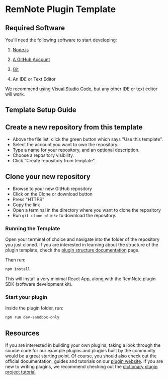# RemNote Plugin Template 

## Required Software

You'll need the following software to start developing:

1. [Node.js](https://nodejs.org/en/download/)

2. [A GitHub Account](https://github.com/)

3. [Git](https://git-scm.com/book/en/v2/Getting-Started-Installing-Git)

4. An IDE or Text Editor

We recommend using [Visual Studio Code](https://code.visualstudio.com/), but any other IDE or text editor will work.

## Template Setup Guide

## Create a new repository from this template

- Above the file list, click the green button which says "Use this template".
- Select the account you want to own the repository.
- Type a name for your repository, and an optional description.
- Choose a repository visibility.
- Click "Create repository from template".

## Clone your new repository

- Browse to your new GitHub repository
- Click on the Clone or download button
- Press "HTTPS"
- Copy the link
- Open a terminal in the directory where you want to clone the repository
- Run `git clone <link>` to download the repository.

### Running the Template

Open your terminal of choice and navigate into the folder of the repository you just cloned. If you are interested in learning about the structure of the plugin template, check the [plugin structure documentation](https://plugins.remnote.com/http://advanced/project_structure) page.

Then run:

```bash
npm install
```

This will install a very minimal React App, along with the RemNote plugin SDK (software development kit).

### Start your plugin

Inside the plugin folder, run:

```bash
npm run dev-sandbox-only
```

## Resources

If you are interested in building your own plugins, taking a look through the source code for our example plugins and plugins built by the community would be a great starting point. Of course, you should also check out the official documentation, guides and tutorials on our [plugin website](https://plugins.remnote.com). If you are new to writing plugins, we recommend checking out the [dictionary plugin project tutorial](https://plugins.remnote.com/tutorials/project).
